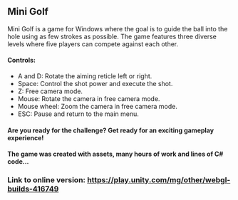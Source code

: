 ## Mini Golf ##

Mini Golf is a game for Windows where the goal is to guide the ball into the hole using as few strokes as possible. The game features three diverse levels where five players can compete against each other.

#### Controls: ####
- A and D: Rotate the aiming reticle left or right.
- Space: Control the shot power and execute the shot.
- Z: Free camera mode.
- Mouse: Rotate the camera in free camera mode.
- Mouse wheel: Zoom the camera in free camera mode.
- ESC: Pause and return to the main menu.

#### Are you ready for the challenge? Get ready for an exciting gameplay experience! ####
#### The game was created with assets, many hours of work and lines of C# code... ####

### Link to online version: https://play.unity.com/mg/other/webgl-builds-416749 ###
